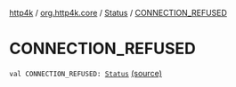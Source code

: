 [http4k](../../index.md) / [org.http4k.core](../index.md) / [Status](index.md) / [CONNECTION_REFUSED](./-c-o-n-n-e-c-t-i-o-n_-r-e-f-u-s-e-d.md)

# CONNECTION_REFUSED

`val CONNECTION_REFUSED: `[`Status`](index.md) [(source)](https://github.com/http4k/http4k/blob/master/http4k-core/src/main/kotlin/org/http4k/core/Status.kt#L61)